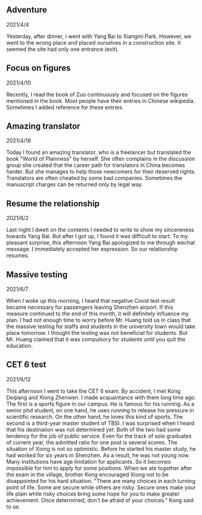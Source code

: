 ## Adventure
2021/4/4

Yesterday, after dinner, I went with Yang Bai to Xiangmi Park. However,
we went to the wrong place and placed ourselves in a construction site.
It seemed the site had only one entrance (exit).

## Focus on figures
2021/4/10

Recently, I read the book of Zuo continuously and focused on the figures
mentioned in the book. Most people have their entries in Chinese wikipedia.
Sometimes I added reference for these entries.

## Amazing translator
2021/4/18

Today I found an amazing translator, who is a freelancer but translated
the book "World of Plainness" by herself.
She often complains in the discussion group she created that
the career path for translators in China becomes harder. But she manages
to help those newcomers for their deserved rights. Translators
are often cheated by some bad companies. Sometimes the manuscript charges
can be returned only by legal way.

## Resume the relationship
2021/6/2

Last night I dwelt on the contents I needed to write to show
my sincereness towards Yang Bai. But after I got up, I found
it was difficult to start. To my pleasant surprise,
this afternoon Yang Bai apologized to me through wechat message.
I immediately accepted her expression. So our relationship resumes.

## Massive testing
2021/6/7

When I woke up this morning, I heard that negative Covid test result
became necessary for passengers leaving Shenzhen airport.
If this measure continued to the end of this month, it will definitely
influence my plan. I had not enough time to worry before Mr. Huang
told us in class that the massive testing for staffs and students in
the university town would take place tomorrow. I thought the testing
was not beneficial for students. But Mr. Huang claimed that it was
compulsory for students until you quit the education.

## CET 6 test
2021/6/12

This afternoon I went to take the CET 6 exam. By accident,
I met Kong Deqiang and Xiong Zhenwen. I made acquaintance with them
long time ago. The first is a sports figure in our campus. He is
famous for his running. As a senior phd student, on one hand,
he uses running to release his pressure in scientific research.
On the other hand, he loves this kind of sports. The second is
a third-year master student of TBSI. I was surprised when I heard
that his destination was not determined yet. Both of the two
had some tendency for the job of public service. Even for the track
of sole graduates of current year, the admitted ratio for one post is several
scores. The situation of Xiong is not so optimistic. Before he started his master
study, he had worked for six years in Shenzhen. As a result, he was not young now. Many
institutions have age limitation for applicants. So it becomes impossible for him
to apply for some positions. When we ate together after the exam in the village,
brother Kong encouraged Xiong not to be disappointed for his hard situation.
"There are many choices in each turning point of life. Some are secure while others
are risky. Secure ones make your life plain while risky choices bring some hope
for you to make greater achievement. Once determined, don't be afraid of your choices."
Kong said to us.


